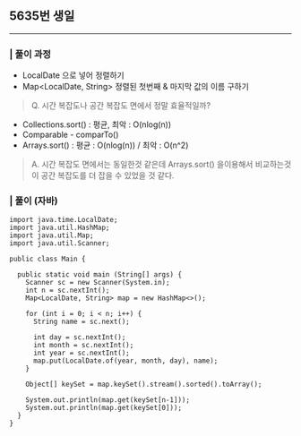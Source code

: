 ## 5635번 생일

---

### | 풀이 과정

- LocalDate 으로 넣어 정렬하기
- Map<LocalDate, String> 정렬된 첫번째 & 마지막 값의 이름 구하기

> Q. 시간 복잡도나 공간 복잡도 면에서 정말 효율적일까?

- Collections.sort() : 평균, 최악 : O(nlog(n))
- Comparable - comparTo()
- Arrays.sort() : 평균 : O(nlog(n)) / 최악 : O(n^2)

> A. 시간 복잡도 면에서는 동일한것 같은데 Arrays.sort() 을이용해서 비교하는것이 공간 복잡도를 더 잡을 수 있었을 것 같다.

### | 풀이 (자바)

```
import java.time.LocalDate;
import java.util.HashMap;
import java.util.Map;
import java.util.Scanner;

public class Main {

  public static void main (String[] args) {
    Scanner sc = new Scanner(System.in);
    int n = sc.nextInt();
    Map<LocalDate, String> map = new HashMap<>();

    for (int i = 0; i < n; i++) {
      String name = sc.next();

      int day = sc.nextInt();
      int month = sc.nextInt();
      int year = sc.nextInt();
      map.put(LocalDate.of(year, month, day), name);
    }

    Object[] keySet = map.keySet().stream().sorted().toArray();

    System.out.println(map.get(keySet[n-1]));
    System.out.println(map.get(keySet[0]));
  }
}
```
